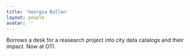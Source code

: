```yaml
---
title: 'Georgia Bullen'
layout: people
avatar: ''
---
```


Borrows a desk for a reasearch project into city data catalogs and their impact. Now at OTI.